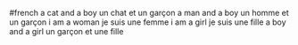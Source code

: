 #french 
a cat and a boy
un chat et un garçon
a man and a boy
un homme et un garçon
i am a woman 
je suis une femme
i am a girl
je suis une fille
a boy and a girl 
un garçon et une fille 
